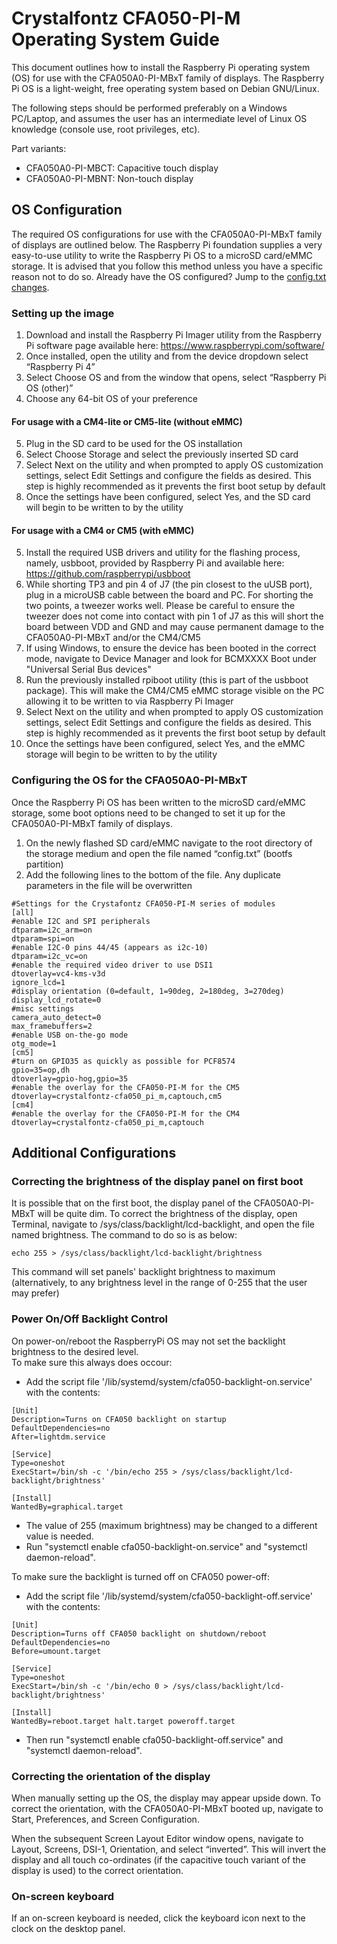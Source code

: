 # Crystalfontz CFA050-PI-M Operating System Guide

This document outlines how to install the Raspberry Pi operating system (OS) for use with the CFA050A0-PI-MBxT family of displays.
The Raspberry Pi OS is a light-weight, free operating system based on Debian GNU/Linux.  

The following steps should be performed preferably on a Windows PC/Laptop, and assumes the user has an intermediate level of Linux OS knowledge (console use, root privileges, etc).  

Part variants:
+ CFA050A0-PI-MBCT: Capacitive touch display
+ CFA050A0-PI-MBNT: Non-touch display

## OS Configuration

The required OS configurations for use with the CFA050A0-PI-MBxT family of displays are outlined below. The Raspberry Pi foundation supplies a very easy-to-use utility to write the Raspberry Pi OS to a microSD card/eMMC storage.
It is advised that you follow this method unless you have a specific reason not to do so. Already have the OS configured? Jump to the [config.txt changes](#configuring-the-os-for-the-cfa050a0-pi-mbxt).

### Setting up the image

1. Download and install the Raspberry Pi Imager utility from the Raspberry Pi software page available here: https://www.raspberrypi.com/software/
2. Once installed, open the utility and from the device dropdown select “Raspberry Pi 4”
3. Select Choose OS and from the window that opens, select “Raspberry Pi OS (other)”
4. Choose any 64-bit OS of your preference

#### For usage with a CM4-lite or CM5-lite (without eMMC)
5.	Plug in the SD card to be used for the OS installation
6.  Select Choose Storage and select the previously inserted SD card
7.	Select Next on the utility and when prompted to apply OS customization settings, select Edit Settings and configure the fields as desired. This step is highly recommended as it prevents the first boot setup by default
8.	Once the settings have been configured, select Yes, and the SD card will begin to be written to by the utility

#### For usage with a CM4 or CM5 (with eMMC)
5.  Install the required USB drivers and utility for the flashing process, namely, usbboot, provided by Raspberry Pi and available here: https://github.com/raspberrypi/usbboot
6.  While shorting TP3 and pin 4 of J7 (the pin closest to the uUSB port), plug in a microUSB cable between the board and PC. For shorting the two points, a tweezer works well. Please be careful to ensure the tweezer does not come into contact with pin 1 of J7 as this will short the board between VDD and GND and may cause permanent damage to the CFA050A0-PI-MBxT and/or the CM4/CM5
8.  If using Windows, to ensure the device has been booted in the correct mode, navigate to Device Manager and look for BCMXXXX Boot under "Universal Serial Bus devices"
8.  Run the previously installed rpiboot utility (this is part of the usbboot package). This will make the CM4/CM5 eMMC storage visible on the PC allowing it to be written to via Raspberry Pi Imager
9.  Select Next on the utility and when prompted to apply OS customization settings, select Edit Settings and configure the fields as desired. This step is highly recommended as it prevents the first boot setup by default
10.	Once the settings have been configured, select Yes, and the eMMC storage will begin to be written to by the utility

### Configuring the OS for the CFA050A0-PI-MBxT 
Once the Raspberry Pi OS has been written to the microSD card/eMMC storage, some boot options need to be changed to set it up for the CFA050A0-PI-MBxT family of displays.  
1. On the newly flashed SD card/eMMC navigate to the root directory of the storage medium and open the file named “config.txt” (bootfs partition)
2. Add the following lines to the bottom of the file. Any duplicate parameters in the file will be overwritten
```
#Settings for the Crystafontz CFA050-PI-M series of modules
[all]
#enable I2C and SPI peripherals
dtparam=i2c_arm=on
dtparam=spi=on
#enable I2C-0 pins 44/45 (appears as i2c-10)
dtparam=i2c_vc=on
#enable the required video driver to use DSI1
dtoverlay=vc4-kms-v3d
ignore_lcd=1
#display orientation (0=default, 1=90deg, 2=180deg, 3=270deg)
display_lcd_rotate=0
#misc settings
camera_auto_detect=0
max_framebuffers=2
#enable USB on-the-go mode
otg_mode=1
[cm5]
#turn on GPIO35 as quickly as possible for PCF8574
gpio=35=op,dh
dtoverlay=gpio-hog,gpio=35
#enable the overlay for the CFA050-PI-M for the CM5
dtoverlay=crystalfontz-cfa050_pi_m,captouch,cm5
[cm4]
#enable the overlay for the CFA050-PI-M for the CM4
dtoverlay=crystalfontz-cfa050_pi_m,captouch
```

## Additional Configurations

### Correcting the brightness of the display panel on first boot

It is possible that on the first boot, the display panel of the CFA050A0-PI-MBxT will be quite dim. To correct the brightness of the display, open Terminal, navigate to /sys/class/backlight/lcd-backlight, and open the file named brightness. The command to do so is as below:
```
echo 255 > /sys/class/backlight/lcd-backlight/brightness
```
This command will set panels' backlight brightness to maximum (alternatively, to any brightness level in the range of 0-255 that the user may prefer)

### Power On/Off Backlight Control

On power-on/reboot the RaspberryPi OS may not set the backlight brightness to the desired level.  
To make sure this always does occour:
+ Add the script file '/lib/systemd/system/cfa050-backlight-on.service' with the contents:
```
[Unit]
Description=Turns on CFA050 backlight on startup
DefaultDependencies=no
After=lightdm.service

[Service]
Type=oneshot
ExecStart=/bin/sh -c '/bin/echo 255 > /sys/class/backlight/lcd-backlight/brightness'

[Install]
WantedBy=graphical.target
```
+ The value of 255 (maximum brightness) may be changed to a different value is needed.
+ Run "systemctl enable cfa050-backlight-on.service" and "systemctl daemon-reload".

To make sure the backlight is turned off on CFA050 power-off:
+ Add the script file '/lib/systemd/system/cfa050-backlight-off.service' with the contents:
```
[Unit]
Description=Turns off CFA050 backlight on shutdown/reboot
DefaultDependencies=no
Before=umount.target

[Service]
Type=oneshot
ExecStart=/bin/sh -c '/bin/echo 0 > /sys/class/backlight/lcd-backlight/brightness'

[Install]
WantedBy=reboot.target halt.target poweroff.target
```
+ Then run "systemctl enable cfa050-backlight-off.service" and "systemctl daemon-reload".

### Correcting the orientation of the display 

When manually setting up the OS, the display may appear upside down. To correct the orientation, with the CFA050A0-PI-MBxT booted up, navigate to Start, Preferences, and Screen Configuration.

When the subsequent Screen Layout Editor window opens, navigate to Layout, Screens, DSI-1, Orientation, and select “inverted”. This will invert the display and all touch co-ordinates (if the capacitive touch variant of the display is used) to the correct orientation.

### On-screen keyboard

If an on-screen keyboard is needed, click the keyboard icon next to the clock on the desktop panel.


